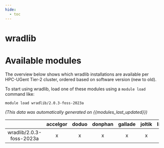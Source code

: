 ```yaml
---
hide:
  - toc
---
```


wradlib
=======

# Available modules


The overview below shows which wradlib installations are available per HPC-UGent Tier-2 cluster, ordered based on software version (new to old).

To start using wradlib, load one of these modules using a `module load` command like:

```shell
module load wradlib/2.0.3-foss-2023a
```

*(This data was automatically generated on {{modules_last_updated}})*

| |accelgor|doduo|donphan|gallade|joltik|litleo|shinx|
| :---: | :---: | :---: | :---: | :---: | :---: | :---: | :---: |
|wradlib/2.0.3-foss-2023a|x|x|x|x|x|x|x|
